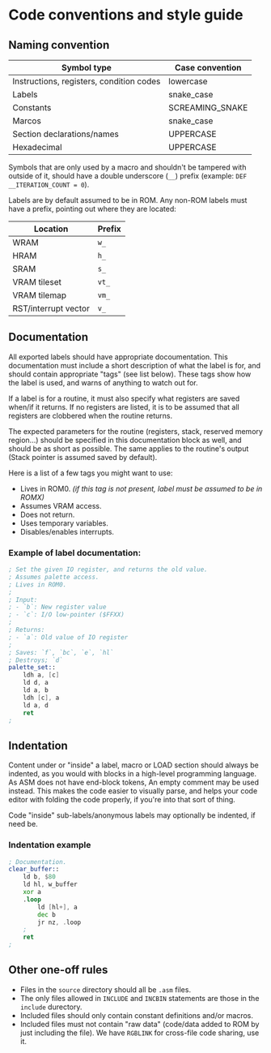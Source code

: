 # Code conventions and style guide

## Naming convention
| Symbol type | Case convention |
|-|-|
| Instructions, registers, condition codes | lowercase |
| Labels | snake_case |
| Constants | SCREAMING_SNAKE |
| Marcos | snake_case |
| Section declarations/names | UPPERCASE |
| Hexadecimal | UPPERCASE |

Symbols that are only used by a macro and shouldn't be tampered with outside of it, should have a double underscore (`__`) prefix (example: `DEF __ITERATION_COUNT = 0`). 

Labels are by default assumed to be in ROM. Any non-ROM labels must have a prefix, pointing out where they are located:

| Location | Prefix |
|-|-|
| WRAM | `w_` |
| HRAM | `h_` |
| SRAM | `s_` |
| VRAM tileset | `vt_` |
| VRAM tilemap | `vm_` |
| RST/interrupt vector | `v_` |

## Documentation
All exported labels should have appropriate docoumentation. This documentation must include a short description of what the label is for, and should contain appropriate "tags" (see list below). These tags show how the label is used, and warns of anything to watch out for.

If a label is for a routine, it must also specify what registers are saved when/if it returns. If no registers are listed, it is to be assumed that all registers are clobbered when the routine returns.

The expected parameters for the routine (registers, stack, reserved memory region...) should be specified in this documentation block as well, and should be as short as possible. The same applies to the routine's output (Stack pointer is assumed saved by default).

Here is a list of a few tags you might want to use:
* Lives in ROM0. *(if this tag is not present, label must be assumed to be in ROMX)*
* Assumes VRAM access.
* Does not return.
* Uses temporary variables.
* Disables/enables interrupts.

### Example of label documentation:
```asm
; Set the given IO register, and returns the old value.  
; Assumes palette access.  
; Lives in ROM0.
;
; Input:
; - `b`: New register value
; - `c`: I/O low-pointer ($FFXX)
;
; Returns:
; - `a`: Old value of IO register
;
; Saves: `f`, `bc`, `e`, `hl`  
; Destroys; `d`
palette_set::
    ldh a, [c]
    ld d, a
    ld a, b
    ldh [c], a
    ld a, d
    ret
;
```

## Indentation
Content under or "inside" a label, macro or LOAD section should always be indented, as you would with blocks in a high-level programming language. As ASM does not have end-block tokens, An empty comment may be used instead. This makes the code easier to visually parse, and helps your code editor with folding the code properly, if you're into that sort of thing.

Code "inside" sub-labels/anonymous labels may optionally be indented, if need be.

### Indentation example
```asm
; Documentation.
clear_buffer::
    ld b, $80
    ld hl, w_buffer
    xor a
    .loop
        ld [hl+], a
        dec b
        jr nz, .loop
    ;
    ret
;
```

## Other one-off rules
* Files in the `source` directory should all be `.asm` files.
* The only files allowed in `INCLUDE` and `INCBIN` statements are those in the `include` durectory.
* Included files should only contain constant definitions and/or macros.
* Included files must not contain "raw data" (code/data added to ROM by just including the file). We have `RGBLINK` for cross-file code sharing, use it.
